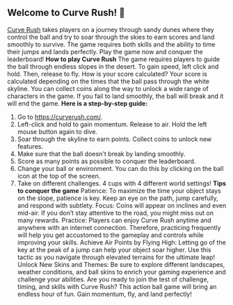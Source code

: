 ## Welcome to Curve Rush! 👋

[Curve Rush]([https://slopeonline.online/](https://curverush.com/)) takes players on a journey through sandy dunes where they control the ball and try to soar through the skies to earn scores and land smoothly to survive. The game requires both skills and the ability to time their jumps and lands perfectly. Play the game now and conquer the leaderboard!
**How to play Curve Rush**
The game requires players to guide the ball through endless slopes in the desert. To gain speed, left click and hold. Then, release to fly. 
How is your score calculated?
Your score is calculated depending on the times that the ball pass through the white skyline. 
You can collect coins along the way to unlock a wide range of characters in the game. 
If you fail to land smoothly, the ball will break and it will end the game. 
**Here is a step-by-step guide:**
1. Go to https://curverush.com/.
2. Left-click and hold to gain momentum. Release to air. Hold the left mouse button again to dive.
3. Soar through the skyline to earn points. Collect coins to unlock new features.
4. Make sure that the ball doesn't break by landing smoothly.
5. Score as many points as possible to conquer the leaderboard.
5. Change your ball or environment. You can do this by clicking on the ball icon at the top of the screen. 
6. Take on different challenges. 4 cups with 4 different world settings!
**Tips to conquer the game**
Patience: To maximize the time your object stays on the slope, patience is key. Keep an eye on the path, jump carefully, and respond with subtlety.
Focus: Coins will appear on inclines and even mid-air. If you don’t stay attentive to the road, you might miss out on many rewards.
Practice: Players can enjoy Curve Rush anytime and anywhere with an internet connection. Therefore, practicing frequently will help you get accustomed to the gameplay and controls while improving your skills.
Achieve Air Points by Flying High: Letting go of the key at the peak of a jump can help your object soar higher. Use this tactic as you navigate through elevated terrains for the ultimate leap!
Unlock New Skins and Themes: Be sure to explore different landscapes, weather conditions, and ball skins to enrich your gaming experience and challenge your abilities.
Are you ready to join the test of challenge, timing, and skills with Curve Rush? This action ball game will bring an endless hour of fun. Gain momentum, fly, and land perfectly!

